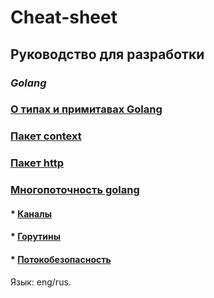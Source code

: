 # Cheat-sheet

## Руководство для разработки

### *Golang*
### [О типах и примитавах Golang](https://github.com/babtiss/cheat-sheet/tree/master/golang/base)
### [Пакет context](https://github.com/babtiss/cheat-sheet/tree/master/golang/context)
### [Пакет http](https://github.com/babtiss/cheat-sheet/tree/master/golang/http)
### [Многопоточность golang](https://github.com/babtiss/cheat-sheet/tree/master/golang/multithreading)
#### * [Каналы](https://github.com/babtiss/cheat-sheet/tree/master/golang/multithreading/chanel)
#### * [Горутины](https://github.com/babtiss/cheat-sheet/tree/master/golang/multithreading/goroutine)
#### * [Потокобезопасность](https://github.com/babtiss/cheat-sheet/tree/master/golang/multithreading/%20thread%20safety)
Язык: eng/rus.
